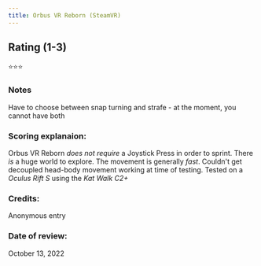 ```yaml
---
title: Orbus VR Reborn (SteamVR)
---
```


## Rating (1-3) 
⭐⭐⭐

### Notes
Have to choose between snap turning and strafe - at the moment, you cannot have both

### Scoring explanaion:
Orbus VR Reborn *does not require* a Joystick Press in order to sprint.
There *is* a huge world to explore.
The movement is generally *fast*.
Couldn't get decoupled head-body movement working at time of testing. 
Tested on a *Oculus Rift S* using the *Kat Walk C2+*

### Credits:
Anonymous entry

### Date of review:
October 13, 2022

